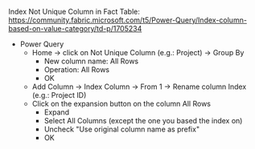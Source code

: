 Index Not Unique Column in Fact Table: https://community.fabric.microsoft.com/t5/Power-Query/Index-column-based-on-value-category/td-p/1705234
- Power Query
	- Home -> click on Not Unique Column (e.g.: Project) -> Group By 
		- New column name: All Rows
		- Operation: All Rows
		- OK
	- Add Column -> Index Column -> From 1 -> Rename column Index (e.g.: Project ID)
	- Click on the expansion button on the column All Rows
		- Expand
		- Select All Columns (except the one you based the index on)
		- Uncheck "Use original column name as prefix"
		- OK